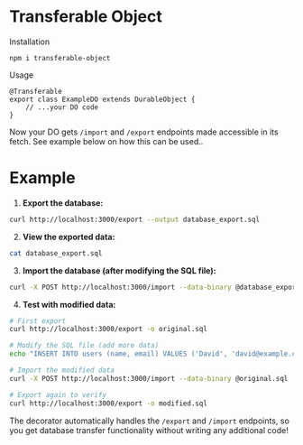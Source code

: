 # Transferable Object

Installation

```
npm i transferable-object
```

Usage

```
@Transferable
export class ExampleDO extends DurableObject {
    // ...your DO code
}
```

Now your DO gets `/import` and `/export` endpoints made accessible in its fetch. See example below on how this can be used..

# Example

1. **Export the database:**

```bash
curl http://localhost:3000/export --output database_export.sql
```

2. **View the exported data:**

```bash
cat database_export.sql
```

3. **Import the database (after modifying the SQL file):**

```bash
curl -X POST http://localhost:3000/import --data-binary @database_export.sql
```

4. **Test with modified data:**

```bash
# First export
curl http://localhost:3000/export -o original.sql

# Modify the SQL file (add more data)
echo "INSERT INTO users (name, email) VALUES ('David', 'david@example.com');" >> original.sql

# Import the modified data
curl -X POST http://localhost:3000/import --data-binary @original.sql

# Export again to verify
curl http://localhost:3000/export -o modified.sql
```

The decorator automatically handles the `/export` and `/import` endpoints, so you get database transfer functionality without writing any additional code!
